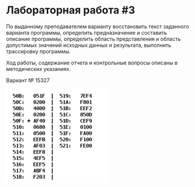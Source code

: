 # Лабораторная работа #3 
По выданному преподавателем варианту восстановить текст заданного варианта программы, определить предназначение и составить описание программы, определить область представления и область допустимых значений исходных данных и результата, выполнить трассировку программы.

Ход работы, содержание отчета и контрольные вопросы описаны в методических указаниях.


Вариант № 15327


![Задание](15327.png)
